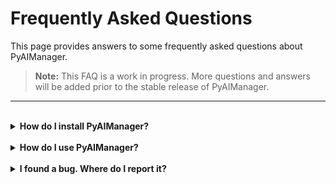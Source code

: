 # Frequently Asked Questions

This page provides answers to some frequently asked questions about PyAIManager.

> **Note:** This FAQ is a work in progress. More questions and answers will be added prior to the stable release of PyAIManager.

---

</br>

<details>
<summary><b>How do I install PyAIManager?</b></summary>

Please refer to the [Installation Guide](../installation.md) for instructions on how to install PyAIManager.


</details>

</br>

<details>
<summary><b>How do I use PyAIManager?</b></summary>

You can find basic usage examples in the [Getting Started](./getting_started.md) guide and more complex examples in the [Advanced Usage](./advanced_usage.md) guide.

</details>

</br>

<details>
<summary><b>I found a bug. Where do I report it?</b></summary>

Please report any bugs or issues you find on the [issues page](https://github.com/joe-gutman/PyAIManager/issues) of the PyAIManager GitHub repository.

</details>